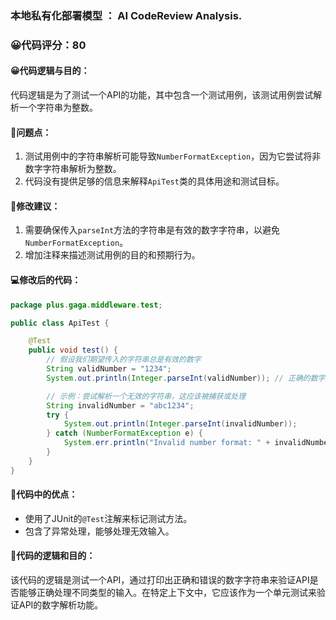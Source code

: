 ### 本地私有化部署模型 ： AI CodeReview Analysis.
### 😀代码评分：80
#### 😀代码逻辑与目的：
代码逻辑是为了测试一个API的功能，其中包含一个测试用例，该测试用例尝试解析一个字符串为整数。

#### 🤔问题点：
1. 测试用例中的字符串解析可能导致`NumberFormatException`，因为它尝试将非数字字符串解析为整数。
2. 代码没有提供足够的信息来解释`ApiTest`类的具体用途和测试目标。

#### 🎯修改建议：
1. 需要确保传入`parseInt`方法的字符串是有效的数字字符串，以避免`NumberFormatException`。
2. 增加注释来描述测试用例的目的和预期行为。

#### 💻修改后的代码：
```java
package plus.gaga.middleware.test;

public class ApiTest {

    @Test
    public void test() {
        // 假设我们期望传入的字符串总是有效的数字
        String validNumber = "1234";
        System.out.println(Integer.parseInt(validNumber)); // 正确的数字字符串

        // 示例：尝试解析一个无效的字符串，这应该被捕获或处理
        String invalidNumber = "abc1234";
        try {
            System.out.println(Integer.parseInt(invalidNumber));
        } catch (NumberFormatException e) {
            System.err.println("Invalid number format: " + invalidNumber);
        }
    }
}
```

#### 🌟代码中的优点：
- 使用了JUnit的`@Test`注解来标记测试方法。
- 包含了异常处理，能够处理无效输入。

#### 📝代码的逻辑和目的：
该代码的逻辑是测试一个API，通过打印出正确和错误的数字字符串来验证API是否能够正确处理不同类型的输入。在特定上下文中，它应该作为一个单元测试来验证API的数字解析功能。